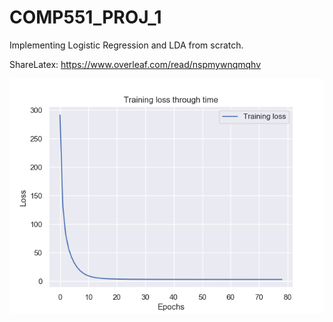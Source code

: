 # COMP551_PROJ_1
Implementing Logistic Regression and LDA from scratch. 

ShareLatex: 
https://www.overleaf.com/read/nspmywnqmqhv

![](figs/training_loss_ex.png)
